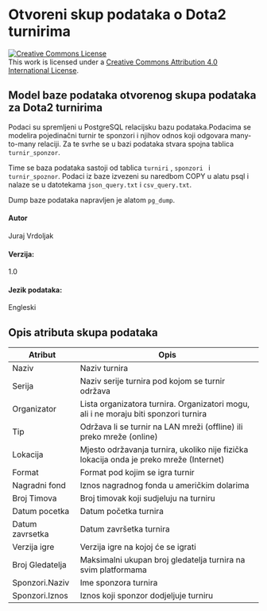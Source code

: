 # Otvoreni skup podataka o Dota2 turnirima  



<a rel="license" href="http://creativecommons.org/licenses/by/4.0/"><img alt="Creative Commons License" style="border-width:0" src="https://i.creativecommons.org/l/by/4.0/88x31.png" /></a><br />This work is licensed under a <a rel="license" href="http://creativecommons.org/licenses/by/4.0/">Creative Commons Attribution 4.0 International License</a>.
  
  

## Model baze podataka otvorenog skupa podataka za Dota2 turnirima
Podaci su spremljeni u PostgreSQL relacijsku bazu podataka.Podacima se modelira pojedinačni turnir te sponzori i njihov odnos koji odgovara many-to-many relaciji. Za te svrhe se u bazi podataka stvara spojna tablica `turnir_sponzor`.  
  
  
Time se baza podataka sastoji od tablica `turniri` , `sponzori ` i `turnir_spoznor`. Podaci iz baze izvezeni su naredbom COPY u alatu psql i nalaze se u datotekama `json_query.txt` i `csv_query.txt`.  
  
  
Dump baze podataka napravljen je alatom `pg_dump`.
  

#### Autor  
Juraj Vrdoljak
#### Verzija:  
1.0
#### Jezik podataka:  
Engleski
## Opis atributa skupa podataka
| Atribut | Opis |
| ----------- | ----------- |
| Naziv | Naziv turnira |
| Serija | Naziv serije turnira pod kojom se turnir održava |
| Organizator | Lista organizatora turnira. Organizatori mogu, ali i ne moraju biti sponzori turnira|
| Tip | Održava li se turnir na LAN mreži (offline) ili preko mreže (online) |
| Lokacija | Mjesto održavanja turnira, ukoliko nije fizička lokacija onda je preko mreže (Internet) |
| Format | Format pod kojim se igra turnir |
| Nagradni fond | Iznos nagradnog fonda u američkim dolarima |
| Broj Timova | Broj timovak koji sudjeluju na turniru |
| Datum pocetka | Datum početka turnira |
| Datum zavrsetka | Datum završetka turnira |
| Verzija igre | Verzija igre na kojoj će se igrati |
| Broj Gledatelja | Maksimalni ukupan broj gledatelja turnira na svim platformama|
| Sponzori.Naziv | Ime sponzora turnira|
| Sponzori.Iznos | Iznos koji sponzor dodjeljuje turniru|

